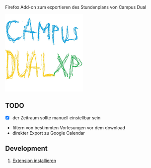 Firefox Add-on zum exportieren des Stundenplans von Campus Dual

![wow kunst](logo.png)

## TODO
- [x] der Zeitraum sollte manuell einstellbar sein
- filtern von bestimmten Vorlesungen vor dem download
- direkter Export zu Google Calendar


## Development

1. [Extension installieren](https://developer.chrome.com/extensions/getstarted#unpacked)
